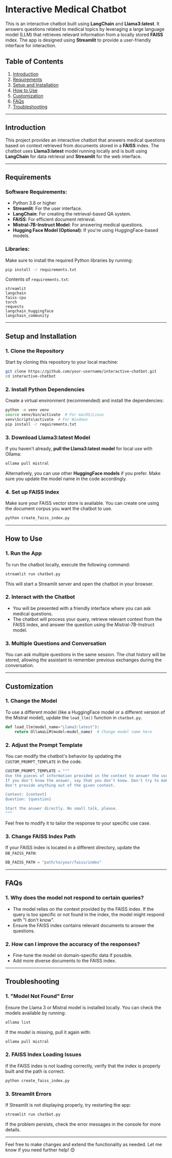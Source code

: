 
# **Interactive Medical Chatbot**

This is an interactive chatbot built using **LangChain** and **Llama3:latest**. It answers questions related to medical topics by leveraging a large language model (LLM) that retrieves relevant information from a locally stored **FAISS** index. The app is designed using **Streamlit** to provide a user-friendly interface for interaction.



## **Table of Contents**
1. [Introduction](#introduction)
2. [Requirements](#requirements)
3. [Setup and Installation](#setup-and-installation)
4. [How to Use](#how-to-use)
5. [Customization](#customization)
6. [FAQs](#faqs)
7. [Troubleshooting](#troubleshooting)

---

## **Introduction**
This project provides an interactive chatbot that answers medical questions based on context retrieved from documents stored in a **FAISS** index. The chatbot uses **Llama3:latest** model running locally and is built using **LangChain** for data retrieval and **Streamlit** for the web interface.

---

## **Requirements**

### **Software Requirements:**
- Python 3.8 or higher
- **Streamlit**: For the user interface.
- **LangChain**: For creating the retrieval-based QA system.
- **FAISS**: For efficient document retrieval.
- **Mistral-7B-Instruct Model**: For answering medical questions.
- **Hugging Face Model (Optional)**: If you're using HuggingFace-based models.

### **Libraries:**
Make sure to install the required Python libraries by running:
```bash
pip install -r requirements.txt
```

Contents of `requirements.txt`:
```
streamlit
langchain
faiss-cpu
torch
requests
langchain_huggingface
langchain_community
```

---

## **Setup and Installation**

### 1. **Clone the Repository**

Start by cloning this repository to your local machine:

```bash
git clone https://github.com/your-username/interactive-chatbot.git
cd interactive-chatbot
```

### 2. **Install Python Dependencies**

Create a virtual environment (recommended) and install the dependencies:

```bash
python -m venv venv
source venv/bin/activate  # For macOS/Linux
venv\Scripts\activate  # For Windows
pip install -r requirements.txt
```

### 3. **Download Llama3:latest Model**

If you haven't already, **pull the Llama3:latest model** for local use with Ollama:

```bash
ollama pull mistral
```

Alternatively, you can use other **HuggingFace models** if you prefer. Make sure you update the model name in the code accordingly.

### 4. **Set up FAISS Index**
Make sure your FAISS vector store is available. You can create one using the document corpus you want the chatbot to use.

```bash
python create_faiss_index.py
```

---

## **How to Use**

### 1. **Run the App**

To run the chatbot locally, execute the following command:

```bash
streamlit run chatbot.py
```

This will start a Streamlit server and open the chatbot in your browser.

### 2. **Interact with the Chatbot**

- You will be presented with a friendly interface where you can ask medical questions.
- The chatbot will process your query, retrieve relevant context from the FAISS index, and answer the question using the Mistral-7B-Instruct model.

### 3. **Multiple Questions and Conversation**

You can ask multiple questions in the same session. The chat history will be stored, allowing the assistant to remember previous exchanges during the conversation.

---

## **Customization**

### 1. **Change the Model**

To use a different model (like a HuggingFace model or a different version of the Mistral model), update the `load_llm()` function in `chatbot.py`.

```python
def load_llm(model_name="Llama3:latest"):
    return OllamaLLM(model=model_name)  # Change model name here
```

### 2. **Adjust the Prompt Template**

You can modify the chatbot's behavior by updating the `CUSTOM_PROMPT_TEMPLATE` in the code.

```python
CUSTOM_PROMPT_TEMPLATE = """
Use the pieces of information provided in the context to answer the user's question.
If you don't know the answer, say that you don't know. Don't try to make up an answer. 
Don't provide anything out of the given context.

Context: {context}
Question: {question}

Start the answer directly. No small talk, please.
"""
```

Feel free to modify it to tailor the response to your specific use case.

### 3. **Change FAISS Index Path**

If your FAISS index is located in a different directory, update the `DB_FAISS_PATH`:

```python
DB_FAISS_PATH = "path/to/your/faiss/index"
```

---

## **FAQs**

### **1. Why does the model not respond to certain queries?**

- The model relies on the context provided by the FAISS index. If the query is too specific or not found in the index, the model might respond with "I don't know".
- Ensure the FAISS index contains relevant documents to answer the questions.

### **2. How can I improve the accuracy of the responses?**

- Fine-tune the model on domain-specific data if possible.
- Add more diverse documents to the FAISS index.

---

## **Troubleshooting**

### **1. "Model Not Found" Error**
Ensure the Llama 3 or Mistral model is installed locally. You can check the models available by running:

```bash
ollama list
```

If the model is missing, pull it again with:

```bash
ollama pull mistral
```

### **2. FAISS Index Loading Issues**
If the FAISS index is not loading correctly, verify that the index is properly built and the path is correct.

```bash
python create_faiss_index.py
```

### **3. Streamlit Errors**
If Streamlit is not displaying properly, try restarting the app:

```bash
streamlit run chatbot.py
```

If the problem persists, check the error messages in the console for more details.

---


Feel free to make changes and extend the functionality as needed. Let me know if you need further help! 😊

